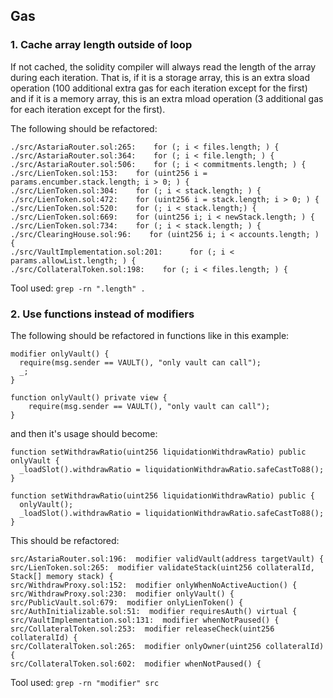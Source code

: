 ## Gas

### 1. Cache array length outside of loop

If not cached, the solidity compiler will always read the length of the array during each iteration. That is, if it is a storage array, this is an extra sload operation (100 additional extra gas for each iteration except for the first) and if it is a memory array, this is an extra mload operation (3 additional gas for each iteration except for the first).

The following should be refactored:

```
./src/AstariaRouter.sol:265:    for (; i < files.length; ) {
./src/AstariaRouter.sol:364:    for (; i < file.length; ) {
./src/AstariaRouter.sol:506:    for (; i < commitments.length; ) {
./src/LienToken.sol:153:    for (uint256 i = params.encumber.stack.length; i > 0; ) {
./src/LienToken.sol:304:    for (; i < stack.length; ) {
./src/LienToken.sol:472:    for (uint256 i = stack.length; i > 0; ) {
./src/LienToken.sol:520:    for (; i < stack.length;) {
./src/LienToken.sol:669:    for (uint256 i; i < newStack.length; ) {
./src/LienToken.sol:734:    for (; i < stack.length; ) {
./src/ClearingHouse.sol:96:    for (uint256 i; i < accounts.length; ) {
./src/VaultImplementation.sol:201:      for (; i < params.allowList.length; ) {
./src/CollateralToken.sol:198:    for (; i < files.length; ) {
```

Tool used: `grep -rn ".length" .`

### 2. Use functions instead of modifiers

The following should be refactored in functions like in this example:

```
modifier onlyVault() {  
  require(msg.sender == VAULT(), "only vault can call");  
  _;  
}

function onlyVault() private view {
	require(msg.sender == VAULT(), "only vault can call");
}
```

and then it's usage should become: 

```
function setWithdrawRatio(uint256 liquidationWithdrawRatio) public onlyVault {  
  _loadSlot().withdrawRatio = liquidationWithdrawRatio.safeCastTo88();  
}

function setWithdrawRatio(uint256 liquidationWithdrawRatio) public {  
  onlyVault();
  _loadSlot().withdrawRatio = liquidationWithdrawRatio.safeCastTo88();  
}
```

This should be refactored:

```
src/AstariaRouter.sol:196:  modifier validVault(address targetVault) {
src/LienToken.sol:265:  modifier validateStack(uint256 collateralId, Stack[] memory stack) {
src/WithdrawProxy.sol:152:  modifier onlyWhenNoActiveAuction() {
src/WithdrawProxy.sol:230:  modifier onlyVault() {
src/PublicVault.sol:679:  modifier onlyLienToken() {
src/AuthInitializable.sol:51:  modifier requiresAuth() virtual {
src/VaultImplementation.sol:131:  modifier whenNotPaused() {
src/CollateralToken.sol:253:  modifier releaseCheck(uint256 collateralId) {
src/CollateralToken.sol:265:  modifier onlyOwner(uint256 collateralId) {
src/CollateralToken.sol:602:  modifier whenNotPaused() {
```

Tool used: `grep -rn "modifier" src`